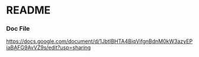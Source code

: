 # README
### Doc File
https://docs.google.com/document/d/1JbtIBHTA4BiqVifgnBdnM0kW3azyEPiaBAFG9AvVZ9s/edit?usp=sharing
